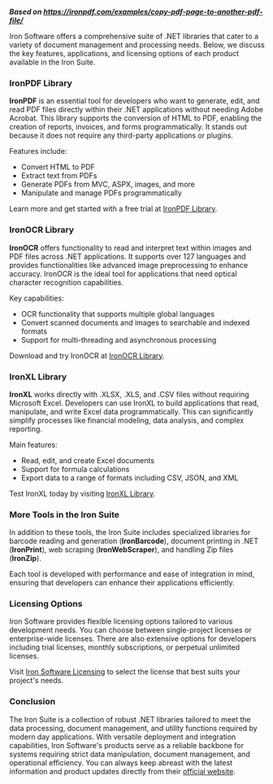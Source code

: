 ***Based on <https://ironpdf.com/examples/copy-pdf-page-to-another-pdf-file/>***

Iron Software offers a comprehensive suite of .NET libraries that cater to a variety of document management and processing needs. Below, we discuss the key features, applications, and licensing options of each product available in the Iron Suite.

### IronPDF Library

**IronPDF** is an essential tool for developers who want to generate, edit, and read PDF files directly within their .NET applications without needing Adobe Acrobat. This library supports the conversion of HTML to PDF, enabling the creation of reports, invoices, and forms programmatically. It stands out because it does not require any third-party applications or plugins.

Features include:

- Convert HTML to PDF
- Extract text from PDFs
- Generate PDFs from MVC, ASPX, images, and more
- Manipulate and manage PDFs programmatically

Learn more and get started with a free trial at [IronPDF Library](https://www.ironpdf.com).

### IronOCR Library

**IronOCR** offers functionality to read and interpret text within images and PDF files across .NET applications. It supports over 127 languages and provides functionalities like advanced image preprocessing to enhance accuracy. IronOCR is the ideal tool for applications that need optical character recognition capabilities.

Key capabilities:

- OCR functionality that supports multiple global languages
- Convert scanned documents and images to searchable and indexed formats
- Support for multi-threading and asynchronous processing

Download and try IronOCR at [IronOCR Library](https://www.ironsoftware.com/csharp/ocr/).

### IronXL Library

**IronXL** works directly with .XLSX, .XLS, and .CSV files without requiring Microsoft Excel. Developers can use IronXL to build applications that read, manipulate, and write Excel data programmatically. This can significantly simplify processes like financial modeling, data analysis, and complex reporting.

Main features:

- Read, edit, and create Excel documents
- Support for formula calculations
- Export data to a range of formats including CSV, JSON, and XML

Test IronXL today by visiting [IronXL Library](https://www.ironsoftware.com/csharp/excel/).

### More Tools in the Iron Suite

In addition to these tools, the Iron Suite includes specialized libraries for barcode reading and generation (**IronBarcode**), document printing in .NET (**IronPrint**), web scraping (**IronWebScraper**), and handling Zip files (**IronZip**).

Each tool is developed with performance and ease of integration in mind, ensuring that developers can enhance their applications efficiently.

### Licensing Options

Iron Software provides flexible licensing options tailored to various development needs. You can choose between single-project licenses or enterprise-wide licenses. There are also extensive options for developers including trial licenses, monthly subscriptions, or perpetual unlimited licenses.

Visit [Iron Software Licensing](https://www.ironsoftware.com/csharp/licensing/) to select the license that best suits your project's needs.

### Conclusion

The Iron Suite is a collection of robust .NET libraries tailored to meet the data processing, document management, and utility functions required by modern day applications. With versatile deployment and integration capabilities, Iron Software's products serve as a reliable backbone for systems requiring strict data manipulation, document management, and operational efficiency. You can always keep abreast with the latest information and product updates directly from their [official website](https://www.ironsoftware.com).